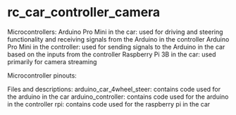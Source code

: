 # rc_car_controller_camera

Microcontrollers:
Arduino Pro Mini in the car: used for driving and steering functionality and receiving signals from the Arduino in the controller
Arduino Pro Mini in the controller: used for sending signals to the Arduino in the car based on the inputs from the controller
Raspberry Pi 3B in the car: used primarily for camera streaming

Microcontroller pinouts:

Files and descriptions:
arduino_car_4wheel_steer: contains code used for the arduino in the car
arduino_controller: contains code used for the arduino in the controller
rpi: contains code used for the raspberry pi in the car
